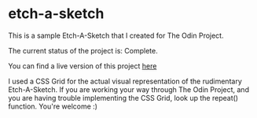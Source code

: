 # etch-a-sketch

This is a sample Etch-A-Sketch that I created for The Odin Project.

The current status of the project is: Complete.

You can find a live version of this project <a href="https://cstobler.github.io/etch-a-sketch/">here</a>

I used a CSS Grid for the actual visual representation of the rudimentary Etch-A-Sketch. If you are working your way through The Odin Project, and you are having trouble implementing the CSS Grid, look up the repeat() function. You're welcome :)